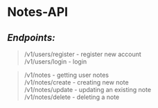 # Notes-API

**_Endpoints:_**
---

>/v1/users/register  -  register new account  
>/v1/users/login  -  login  

>/v1/notes  -  getting user notes  
>/v1/notes/create  -  creating new note  
>/v1/notes/update  -  updating an existing note  
>/v1/notes/delete  -  deleting a note  
